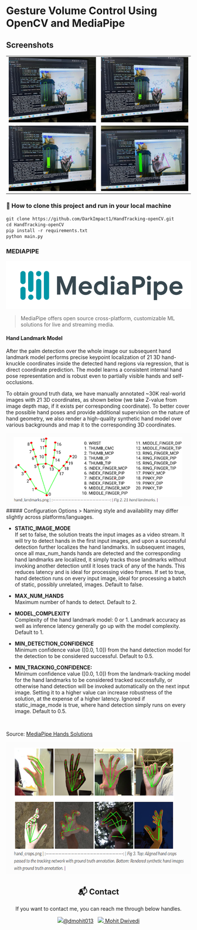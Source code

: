 
<h1>Gesture Volume Control Using OpenCV and MediaPipe</h1>

## Screenshots

<table>
  <tr>
    <td><img src="/images/zero_percent.jpg" alt="Player Input Screen" width="300"/></td>
    <td><img src="/images/twenty_five_percent.jpg" alt="Gameplay Screen" width="300"/></td>
  </tr>
  <tr>
        <td><img src="/images/fifty_percent.jpg" alt="Player Input Screen" width="300"/></td>
    <td><img src="/images/hundered_percent.jpg" alt="Game Over Screen" width="300"/></td>
  </tr>
</table>

### 💾 How to clone this project and run in your local machine

```
git clone https://github.com/DarkImpact1/HandTracking-openCV.git
cd HandTracking-openCV
pip install -r requirements.txt
python main.py
```

### MEDIAPIPE
<div align="center">
  <img alt="mediapipeLogo" src="images/mediapipe_logo.png" />
</div>

> MediaPipe offers open source cross-platform, customizable ML solutions for live and streaming media.

#### Hand Landmark Model
After the palm detection over the whole image our subsequent hand landmark model performs precise keypoint localization of 21 3D hand-knuckle coordinates inside the detected hand regions via regression, that is direct coordinate prediction. The model learns a consistent internal hand pose representation and is robust even to partially visible hands and self-occlusions.

To obtain ground truth data, we have manually annotated ~30K real-world images with 21 3D coordinates, as shown below (we take Z-value from image depth map, if it exists per corresponding coordinate). To better cover the possible hand poses and provide additional supervision on the nature of hand geometry, we also render a high-quality synthetic hand model over various backgrounds and map it to the corresponding 3D coordinates.<br>

<div align="center">
    <img alt="mediapipeLogo" src="images/hand_landmarks_docs.png" height="200 x    " />
</div>
##### Configuration Options
> Naming style and availability may differ slightly across platforms/languages.

+ <b>STATIC_IMAGE_MODE</b><br>
If set to false, the solution treats the input images as a video stream. It will try to detect hands in the first input images, and upon a successful detection further localizes the hand landmarks. In subsequent images, once all max_num_hands hands are detected and the corresponding hand landmarks are localized, it simply tracks those landmarks without invoking another detection until it loses track of any of the hands. This reduces latency and is ideal for processing video frames. If set to true, hand detection runs on every input image, ideal for processing a batch of static, possibly unrelated, images. Default to false.

+ <b>MAX_NUM_HANDS</b><br>
Maximum number of hands to detect. Default to 2.

+ <b>MODEL_COMPLEXITY</b><br>
Complexity of the hand landmark model: 0 or 1. Landmark accuracy as well as inference latency generally go up with the model complexity. Default to 1.

+ <b>MIN_DETECTION_CONFIDENCE</b><br>
Minimum confidence value ([0.0, 1.0]) from the hand detection model for the detection to be considered successful. Default to 0.5.

+ <b>MIN_TRACKING_CONFIDENCE:</b><br>
Minimum confidence value ([0.0, 1.0]) from the landmark-tracking model for the hand landmarks to be considered tracked successfully, or otherwise hand detection will be invoked automatically on the next input image. Setting it to a higher value can increase robustness of the solution, at the expense of a higher latency. Ignored if static_image_mode is true, where hand detection simply runs on every image. Default to 0.5.

<br>

Source: [MediaPipe Hands Solutions](https://google.github.io/mediapipe/solutions/hands#python-solution-api)

<div align="center">
    <img alt="mediapipeLogo" src="images/htm.png" height="360 x" weight ="640 x" />
</div>




<div align = "center">
<h2>📬 Contact</h2>

If you want to contact me, you can reach me through below handles.

<a href="https://twitter.com/dmohit013"><img src="https://upload.wikimedia.org/wikipedia/fr/thumb/c/c8/Twitter_Bird.svg/1200px-Twitter_Bird.svg.png" width="25">@dmohit013</img></a>&nbsp;&nbsp; <a href="https://www.linkedin.com/in/mohit-dwivedi13/"><img src="https://www.felberpr.com/wp-content/uploads/linkedin-logo.png" width="25"> Mohit Dwivedi </img></a>

</div>